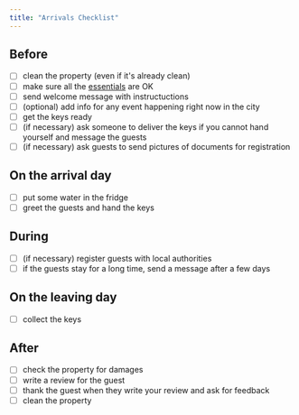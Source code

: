 ```yaml
---
title: "Arrivals Checklist"
---
```


<head>
<!-- Global site tag (gtag.js) - Google Analytics -->
<script async src="https://www.googletagmanager.com/gtag/js?id=G-4JDBPM7CZ4"></script>
<script>
  window.dataLayer = window.dataLayer || [];
  function gtag(){dataLayer.push(arguments);}
  gtag('js', new Date());

  gtag('config', 'G-4JDBPM7CZ4');
</script>
</head>

## Before

* [ ] clean the property (even if it's already clean)
* [ ] make sure all the [essentials](/essentials) are OK
* [ ] send welcome message with instructuctions
* [ ] (optional) add info for any event happening right now in the city
* [ ] get the keys ready
* [ ] (if necessary) ask someone to deliver the keys if you cannot hand yourself and message the guests
* [ ] (if necessary) ask guests to send pictures of documents for registration

## On the arrival day

* [ ] put some water in the fridge
* [ ] greet the guests and hand the keys

## During

* [ ] (if necessary) register guests with local authorities
* [ ] if the guests stay for a long time, send a message after a few days

## On the leaving day

* [ ] collect the keys

## After

* [ ] check the property for damages
* [ ] write a review for the guest
* [ ] thank the guest when they write your review and ask for feedback
* [ ] clean the property
